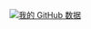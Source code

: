 [![我的 GitHub 数据](https://github-readme-stats.vercel.app/api?username=Graychen&show_icons=true&theme=radical)]()
